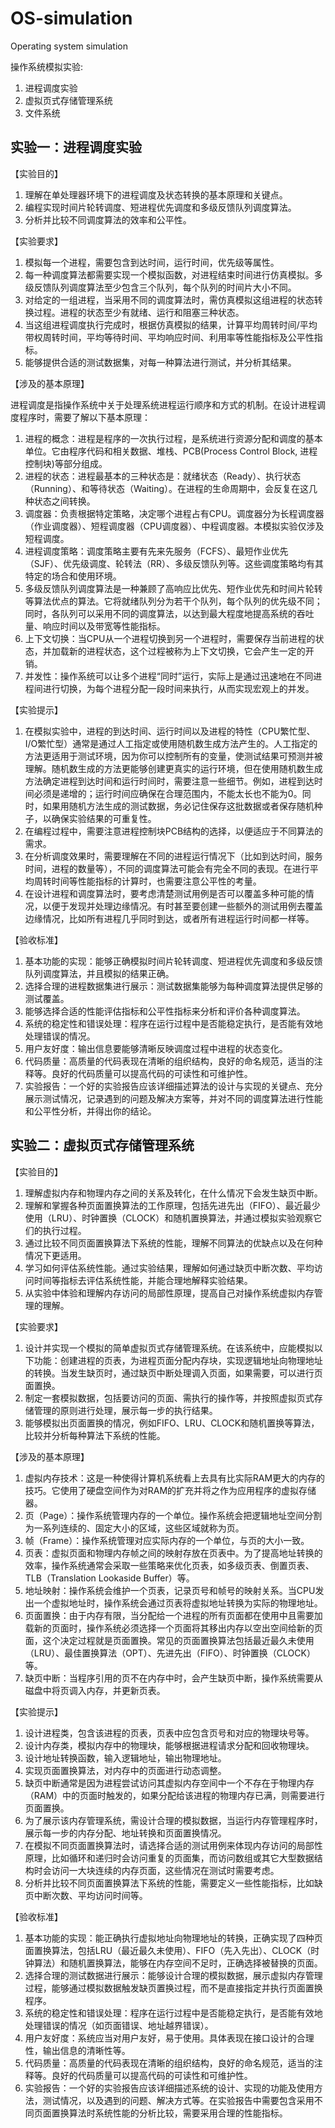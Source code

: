 # OS-simulation

Operating system simulation

操作系统模拟实验:

1. 进程调度实验
2. 虚拟页式存储管理系统
3. 文件系统

## 实验一：进程调度实验

【实验目的】

1. 理解在单处理器环境下的进程调度及状态转换的基本原理和关键点。
2. 编程实现时间片轮转调度、短进程优先调度和多级反馈队列调度算法。
3. 分析并比较不同调度算法的效率和公平性。

【实验要求】

1. 模拟每一个进程，需要包含到达时间，运行时间，优先级等属性。
2. 每一种调度算法都需要实现一个模拟函数，对进程结束时间进行仿真模拟。多级反馈队列调度算法至少包含三个队列，每个队列的时间片大小不同。
3. 对给定的一组进程，当采用不同的调度算法时，需仿真模拟这组进程的状态转换过程。进程的状态至少有就绪、运行和阻塞三种状态。
4. 当这组进程调度执行完成时，根据仿真模拟的结果，计算平均周转时间/平均带权周转时间，平均等待时间、平均响应时间、利用率等性能指标及公平性指标。
5. 能够提供合适的测试数据集，对每一种算法进行测试，并分析其结果。

【涉及的基本原理】

进程调度是指操作系统中关于处理系统进程运行顺序和方式的机制。在设计进程调度程序时，需要了解以下基本原理：

1. 进程的概念：进程是程序的一次执行过程，是系统进行资源分配和调度的基本单位。它由程序代码和相关数据、堆栈、PCB(Process Control Block, 进程控制块)等部分组成。
2. 进程的状态：进程最基本的三种状态是：就绪状态（Ready）、执行状态（Running）、和等待状态（Waiting）。在进程的生命周期中，会反复在这几种状态之间转换。
3. 调度器：负责根据特定策略，决定哪个进程占有CPU。调度器分为长程调度器（作业调度器）、短程调度器（CPU调度器）、中程调度器。本模拟实验仅涉及短程调度。
4. 进程调度策略：调度策略主要有先来先服务（FCFS）、最短作业优先（SJF）、优先级调度、轮转法（RR）、多级反馈队列等。这些调度策略均有其特定的场合和使用环境。
5. 多级反馈队列调度算法是一种兼顾了高响应比优先、短作业优先和时间片轮转等算法优点的算法。它将就绪队列分为若干个队列，每个队列的优先级不同；同时，各队列可以采用不同的调度算法，以达到最大程度地提高系统的吞吐量、响应时间以及带宽等性能指标。
6. 上下文切换：当CPU从一个进程切换到另一个进程时，需要保存当前进程的状态，并加载新的进程状态，这个过程被称为上下文切换，它会产生一定的开销。
7. 并发性：操作系统可以让多个进程“同时”运行，实际上是通过迅速地在不同进程间进行切换，为每个进程分配一段时间来执行，从而实现宏观上的并发。

【实验提示】

1. 在模拟实验中，进程的到达时间、运行时间以及进程的特性（CPU繁忙型、I/O繁忙型）通常是通过人工指定或使用随机数生成方法产生的。人工指定的方法更适用于测试环境，因为你可以控制所有的变量，使测试结果可预测并被理解。随机数生成的方法更能够创建更真实的运行环境，但在使用随机数生成方法确定进程到达时间和运行时间时，需要注意一些细节。例如，进程到达时间必须是递增的；运行时间应确保在合理范围内，不能太长也不能为0。同时，如果用随机方法生成的测试数据，务必记住保存这批数据或者保存随机种子，以确保实验结果的可重复性。
2. 在编程过程中，需要注意进程控制块PCB结构的选择，以便适应于不同算法的需求。
3. 在分析调度效果时，需要理解在不同的进程运行情况下（比如到达时间，服务时间，进程的数量等），不同的调度算法可能会有完全不同的表现。在进行平均周转时间等性能指标的计算时，也需要注意公平性的考量。
4. 在设计进程和调度算法时，要考虑清楚测试用例是否可以覆盖多种可能的情况，以便于发现并处理边缘情况。有时甚至要创建一些额外的测试用例去覆盖边缘情况，比如所有进程几乎同时到达，或者所有进程运行时间都一样等。

【验收标准】

1. 基本功能的实现：能够正确模拟时间片轮转调度、短进程优先调度和多级反馈队列调度算法，并且模拟的结果正确。
2. 选择合理的进程数据集进行展示：测试数据集能够为每种调度算法提供足够的测试覆盖。
3. 能够选择合适的性能评估指标和公平性指标来分析和评价各种调度算法。
4. 系统的稳定性和错误处理：程序在运行过程中是否能稳定执行，是否能有效地处理错误的情况。
5. 用户友好度：输出信息要能够清晰反映调度过程中进程的状态变化。
6. 代码质量：高质量的代码表现在清晰的组织结构，良好的命名规范，适当的注释等。良好的代码质量可以提高代码的可读性和可维护性。
7. 实验报告：一个好的实验报告应该详细描述算法的设计与实现的关键点、充分展示测试情况，记录遇到的问题及解决方案等，并对不同的调度算法进行性能和公平性分析，并得出你的结论。

## 实验二：虚拟页式存储管理系统

【实验目的】

1. 理解虚拟内存和物理内存之间的关系及转化，在什么情况下会发生缺页中断。
2. 理解和掌握各种页面置换算法的工作原理，包括先进先出（FIFO）、最近最少使用（LRU）、时钟置换（CLOCK）和随机置换算法，并通过模拟实验观察它们的执行过程。
3. 通过比较不同页面置换算法下系统的性能，理解不同算法的优缺点以及在何种情况下更适用。
4. 学习如何评估系统性能。通过实验结果，理解如何通过缺页中断次数、平均访问时间等指标去评估系统性能，并能合理地解释实验结果。
5. 从实验中体验和理解内存访问的局部性原理，提高自己对操作系统虚拟内存管理的理解。

【实验要求】

1. 设计并实现一个模拟的简单虚拟页式存储管理系统。在该系统中，应能模拟以下功能：创建进程的页表，为进程页面分配内存块，实现逻辑地址向物理地址的转换。当发生缺页时，通过缺页中断处理调入页面，如果需要，可以进行页面置换。
2. 制定一套模拟数据，包括要访问的页面、需执行的操作等，并按照虚拟页式存储管理的原则进行处理，展示每一步的执行结果。
3. 能够模拟出页面置换的情况，例如FIFO、LRU、CLOCK和随机置换等算法，比较并分析每种算法下系统的性能。

【涉及的基本原理】

1. 虚拟内存技术：这是一种使得计算机系统看上去具有比实际RAM更大的内存的技巧。它使用了硬盘空间作为对RAM的扩充并将之作为应用程序的虚拟存储器。
2. 页（Page）：操作系统管理内存的一个单位。操作系统会把逻辑地址空间分割为一系列连续的、固定大小的区域，这些区域就称为页。
3. 帧（Frame）：操作系统管理对应实际内存的一个单位，与页的大小一致。
4. 页表：虚拟页面和物理内存帧之间的映射存放在页表中。为了提高地址转换的效率，操作系统通常会采取一些策略来优化页表，如多级页表、倒置页表、TLB（Translation Lookaside Buffer）等。
5. 地址映射：操作系统会维护一个页表，记录页号和帧号的映射关系。当CPU发出一个虚拟地址时，操作系统会通过页表将虚拟地址转换为实际的物理地址。
6. 页面置换：由于内存有限，当分配给一个进程的所有页面都在使用中且需要加载新的页面时，操作系统必须选择一个页面将其移出内存以空出空间给新的页面，这个决定过程就是页面置换。常见的页面置换算法包括最近最久未使用（LRU）、最佳置换算法（OPT）、先进先出（FIFO）、时钟置换（CLOCK）等。
7. 缺页中断：当程序引用的页不在内存中时，会产生缺页中断，操作系统需要从磁盘中将页调入内存，并更新页表。

【实验提示】

1. 设计进程类，包含该进程的页表，页表中应包含页号和对应的物理块号等。
2. 设计内存类，模拟内存中的物理块，能够根据进程请求分配和回收物理块。
3. 设计地址转换函数，输入逻辑地址，输出物理地址。
4. 实现页面置换算法，对内存中的页面进行动态调整。
5. 缺页中断通常是因为进程尝试访问其虚拟内存空间中一个不存在于物理内存（RAM）中的页面时触发的，如果分配给该进程的物理内存已满，则需要进行页面置换。
6. 为了展示该内存管理系统，需设计合理的模拟数据，当运行内存管理程序时，展示每一步的内存分配、地址转换和页面置换情况。
7. 在模拟不同页面置换算法时，请选择合适的测试用例来体现内存访问的局部性原理，比如循环和递归时会访问重复的页面集，而访问数组或其它大型数据结构时会访问一大块连续的内存页面，这些情况在测试时需要考虑。
8. 分析并比较不同页面置换算法下系统的性能，需要定义一些性能指标，比如缺页中断次数、平均访问时间等。

【验收标准】

1. 基本功能的实现：能正确执行虚拟地址向物理地址的转换，正确实现了四种页面置换算法，包括LRU（最近最久未使用）、FIFO（先入先出）、CLOCK（时钟算法）和随机置换算法，能够在内存空间不足时，正确选择被替换的页面。
2. 选择合理的测试数据进行展示：能够设计合理的模拟数据，展示虚拟内存管理过程，能够通过模拟数据触发缺页置换过程，而不是直接指定并执行页面置换程序。
3. 系统的稳定性和错误处理：程序在运行过程中是否能稳定执行，是否能有效地处理错误的情况（如页面错误、地址越界错误）。
4. 用户友好度：系统应当对用户友好，易于使用。具体表现在接口设计的合理性，输出信息的清晰性等。
5. 代码质量：高质量的代码表现在清晰的组织结构，良好的命名规范，适当的注释等。良好的代码质量可以提高代码的可读性和可维护性。
6. 实验报告：一个好的实验报告应该详细描述系统的设计、实现的功能及使用方法，测试情况，以及遇到的问题、解决方式等。在实验报告中需要包含采用不同页面置换算法时系统性能的分析比较，需要采用合理的性能指标。
